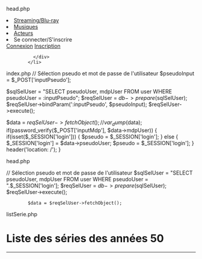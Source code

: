 head.php

<li class="nav-item">
              <a class="nav-link" href="#">Streaming/Blu-ray</a>
            </li>
            <li class="nav-item">
              <a class="nav-link" href="#">Musiques</a>
            </li>
            <!-- <li class="nav-item">
              <a class="nav-link" href="#">Stickers</a>
            </li> -->
            <li class="nav-item">
              <a class="nav-link" href="#">Acteurs</a>
</li>


<li class="nav-item avatar dropdown">
              <a class="nav-link" id="navbarDropdownMenuLink-55" data-toggle="dropdown"
                aria-haspopup="true" aria-expanded="false">
                Se connecter/S'inscrire
              </a>
              <div class="dropdown-menu dropdown-menu-lg-right dropdown-secondary"
                aria-labelledby="navbarDropdownMenuLink-55">
                <a class="dropdown-item" href="connexion">Connexion</a>
                <a class="dropdown-item" href="inscription">Inscription</a>
                
              </div>
            </li>

index.php
// Sélection pseudo et mot de passe de l'utilisateur
$pseudoInput = $_POST['inputPseudo'];

$sqlSelUser = "SELECT pseudoUser, mdpUser FROM user WHERE pseudoUser = :inputPseudo";
$reqSelUser = $db->prepare($sqlSelUser);
$reqSelUser->bindParam(':inputPseudo', $pseudoInput);
$reqSelUser->execute();

$data = $reqSelUser->fetchObject();
// var_dump($data);
if(password_verify($_POST['inputMdp'], $data->mdpUser)) {
    if(isset($_SESSION['login'])) {
    $pseudo = $_SESSION['login'];
    } else {
    $_SESSION['login'] = $data->pseudoUser;
    $pseudo = $_SESSION['login'];
    }
    header('location: /');
}

head.php

// Sélection pseudo et mot de passe de l'utilisateur
            $sqlSelUser = "SELECT pseudoUser, mdpUser FROM user WHERE pseudoUser = ".$_SESSION['login'];
            $reqSelUser = $db->prepare($sqlSelUser);
            $reqSelUser->execute();
            
            $data = $reqSelUser->fetchObject();

listSerie.php

<div class="row">
              <div class="col-sm-12 col-md-12" id="annee50">
                  <h1>Liste des séries des années 50</h1>
                  <hr>
                  <!-- <table class="table-respo">
                      <thead>
                          <tr>
                              <th scope="col">Noms</th>
                              <th scope="col">Genres</th>
                              <th scope="col">Acteurs</th>
                              <th scope="col">Réalisateurs</th>
                              <th scope="col">Années de production</th>
                              <th scope="col">Pays d'origine</th>
                              
                          </tr>
                      </thead> -->
                      <?php 
                       
                      tableau();
                      ?>
                      <tbody>
                          
                          <?php 
                          // require 'src/api/api_select_serie.php';
                          showSelectSerie($list50);
                          ?>
                      </tbody>
                  </table>
              </div>
              
              <div class="col-sm-12 col-md-12" id="annee60">
                  <h1>Liste des séries des années 60</h1>
                  <hr>
                  <?php tableau(); ?>
                      <tbody>
                        <?php 
                          showSelectSerie($list60);
                          ?>
                      </tbody>
                  </table>
              </div>
              <div class="col-sm-12 col-md-12" id="annee70">
                  <h1>Liste des séries des années 70</h1>
                  <hr>
                  <?php tableau(); ?>
                      <tbody>
                          <!-- <tr>
                              <td><a href="#">L'Île perdue</a></td>
                              <td>Aventure, Famille</td>
                              <td>Tony Hughes, Jane Wallis</td>
                              <td>Michael Lawrence</td>
                              <td>1976</td>
                              <td>Australie</td>
                          </tr> -->
                          <?php 
                          showSelectSerie($list70);
                          ?>
                      </tbody>
                  </table>
              </div>
              <div class="col-sm-12 col-md-12" id="annee80">
                  <h1>Liste des séries des années 80</h1>
                  <hr>
                  <?php tableau(); ?>
                      <tbody>
                          <!-- <tr>
                              <td><a href="#">Bioman</a></td>
                              <td>Action, Science Fiction</td>
                              <td>Ryosuke Sakamoto, Naoto Tada</td>
                              <td>Saburo Hatte, Yatsude</td>
                              <td>1984 - 1985</td>
                              <td>Japon</td>
                          </tr> -->
                          <?php 
                          showSelectSerie($list80);
                          ?>
                      </tbody>
                  </table>
              </div>
              <div class="col-sm-12 col-md-12" id="annee90">
                  <h1>Liste des séries des années 90</h1>
                  <hr>
                  <?php tableau(); ?>
                      <tbody>
                          <!-- <tr>
                              <td><a href="#">Highlander</a></td>
                              <td>Fantastique</td>
                              <td>Adrian Paul, Jim Byrnes, Elizabeth Gracen</td>
                              <td>Gregory Widen</td>
                              <td>1992 - 1998</td>
                              <td>Canada, France</td>
                          </tr> -->
                          <?php 
                          showSelectSerie($list90);
                          ?>
                      </tbody>
                  </table>
              </div>
              <div class="col-sm-12 col-md-12" id="annee2000">
                  <h1>Liste des séries des années 2000</h1>
                  <hr>
                  <?php tableau(); ?>
                      <tbody>
                          <!-- <tr>
                              <td><a href="#">Tessa à la pointe de l'épée</a></td>
                              <td>Aventure, Western</td>
                              <td>Tessie Santiago, Anthony Lemke, Peter Wingfield</td>
                              <td>David Abramowitz</td>
                              <td>2000 - 2001</td>
                              <td>Canada, Espagne, USA, France, Royaume-Uni</td>
                          </tr> -->
                          <?php 
                          showSelectSerie($list2000);
                          ?>
                      </tbody>
                  </table>
              </div>
            </div>